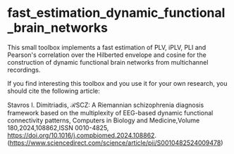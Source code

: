 # fast_estimation_dynamic_functional_brain_networks

This small toolbox implements a fast estimation of PLV, iPLV, PLI and Pearson's correlation over the Hilberted envelope and cosine
for the construction of dynamic functional brain networks from multichannel recordings.

If you find interesting this toolbox and you use it for your own research,
you should cite the following article:

Stavros I. Dimitriadis,
ℛSCZ: A Riemannian schizophrenia diagnosis framework based on the multiplexity of EEG-based dynamic functional connectivity patterns,
Computers in Biology and Medicine,Volume 180,2024,108862,ISSN 0010-4825,
https://doi.org/10.1016/j.compbiomed.2024.108862.
(https://www.sciencedirect.com/science/article/pii/S0010482524009478)
